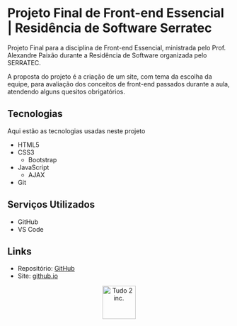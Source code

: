 # Projeto Final de Front-end Essencial | Residência de Software Serratec

Projeto Final para a disciplina de Front-end Essencial, ministrada pelo Prof. Alexandre Paixão durante a Residência de Software organizada pelo SERRATEC.

A proposta do projeto é a criação de um site, com tema da escolha da equipe, para avaliação dos conceitos de front-end passados durante a aula, atendendo alguns quesitos obrigatórios.

## Tecnologias

Aqui estão as tecnologias usadas neste projeto

* HTML5
* CSS3
  * Bootstrap
* JavaScript
  * AJAX
* Git

## Serviços Utilizados
 
* GitHub
* VS Code

## Links

- Repositório: [GitHub](https://github.com/T2-Inc/residencia-frontend)
- Site: [github.io](https://t2-inc.github.io/residencia-frontend)


<p align="center">
  <img src="https://github.com/T2-Inc/logo/blob/main/T2%20Inc%20Logo.svg"
       alt="Tudo 2 inc."
       height="75"
       width="75"
  />
</p>
